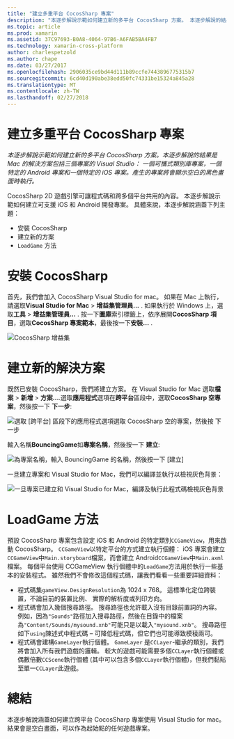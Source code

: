 ```yaml
---
title: "建立多重平台 CocosSharp 專案"
description: "本逐步解說示範如何建立新的多平台 CocosSharp 方案。 本逐步解說的結果是 Mac 的解決方案包括三個專案的 Visual Studio： 一個可攜式類別庫專案，一個特定的 Android 專案和一個特定的 iOS 專案。 產生的專案將會顯示空白的黑色畫面時執行。"
ms.topic: article
ms.prod: xamarin
ms.assetid: 37C97693-B0A8-4064-97B6-A6FAB5BA4FB7
ms.technology: xamarin-cross-platform
author: charlespetzold
ms.author: chape
ms.date: 03/27/2017
ms.openlocfilehash: 2906035ce9bd44d111b89ccfe7443896775315b7
ms.sourcegitcommit: 6cd40d190abe38edd50fc74331be15324a845a28
ms.translationtype: MT
ms.contentlocale: zh-TW
ms.lasthandoff: 02/27/2018
---
```

# <a name="creating-a-multi-platform-cocossharp-project"></a>建立多重平台 CocosSharp 專案

_本逐步解說示範如何建立新的多平台 CocosSharp 方案。本逐步解說的結果是 Mac 的解決方案包括三個專案的 Visual Studio： 一個可攜式類別庫專案，一個特定的 Android 專案和一個特定的 iOS 專案。產生的專案將會顯示空白的黑色畫面時執行。_

CocosSharp 2D 遊戲引擎可讓程式碼和跨多個平台共用的內容。 本逐步解說示範如何建立可支援 iOS 和 Android 開發專案。 具體來說，本逐步解說涵蓋下列主題：

 - 安裝 CocosSharp
 - 建立新的方案
 - `LoadGame` 方法

# <a name="installing-cocossharp"></a>安裝 CocosSharp

首先，我們會加入 CocosSharp Visual Studio for mac。 如果在 Mac 上執行，請選取**Visual Studio for Mac** > **增益集管理員...** . 如果執行於 Windows 上，選取**工具** > **增益集管理員...** . 按一下**圖庫**索引標籤上，依序展開**CocosSharp 項目**，選取**CocosSharp 專案範本**，最後按一下**安裝...** .

![CocosSharp 增益集](part1-images/xamarinstudioaddinsmac.png "")

# <a name="creating-a-new-solution"></a>建立新的解決方案

既然已安裝 CocosSharp，我們將建立方案。 在 Visual Studio for Mac 選取**檔案** > **新增** > **方案...**.選取**應用程式**選項在**跨平台**區段中，選取**CocosSharp 空專案**，然後按一下 **下一步**:

![](part1-images/image1.png "選取 [跨平台] 區段下的應用程式選項選取 CocosSharp 空的專案，然後按 下一步")

輸入名稱**BouncingGame**如**專案名稱**，然後按一下 **建立**:

![](part1-images/image2.png "為專案名稱，輸入 BouncingGame 的名稱，然後按一下 [建立]")

一旦建立專案和 Visual Studio for Mac，我們可以編譯並執行以檢視灰色背景： 

![](part1-images/image3.png "一旦專案已建立和 Visual Studio for Mac，編譯及執行此程式碼檢視灰色背景")


# <a name="loadgame-method"></a>LoadGame 方法

預設 CocosSharp 專案包含設定 iOS 和 Android 的特定類別`CCGameView`，用來啟動 CocosSharp。 `CCGameView`以特定平台的方式建立執行個體： iOS 專案會建立`CCGameView`中`Main.storyboard`檔案，而會建立 Android`CCGameView`中`Main.axml`檔案。 每個平台使用 CCGameView 執行個體中的`LoadGame`方法用於執行一些基本的安裝程式。 雖然我們不會修改這個程式碼，讓我們看看一些重要詳細資料：

 - 程式碼集`gameView.DesignResolution`為 1024 x 768。 這標準化定位跨裝置，不論目前的裝置比例、 實際的解析度或列印方向。 
 - 程式碼會加入幾個搜尋路徑。 搜尋路徑也允許載入沒有目錄前置詞的內容。 例如，因為`"Sounds"`路徑加入搜尋路徑，然後在目錄中的檔案為`"Content/Sounds/mysound.xnb"`可能只是以載入`"mysound.xnb"`。 搜尋路徑如下`using`陳述式中程式碼 – 可降低程式碼，但它們也可能導致模稜兩可。
 - 程式碼會建構`GameLayer`執行個體。 `GameLayer` 是`CCLayer`-繼承的類別，我們將會加入所有我們遊戲的邏輯。 較大的遊戲可能需要多個`CCLayer`執行個體或偶數倍數`CCScene`執行個體 (其中可以包含多個`CCLayer`執行個體)，但我們黏貼至單一`CCLayer`此遊戲。

#  <a name="summary"></a>總結

本逐步解說涵蓋如何建立跨平台 CocosSharp 專案使用 Visual Studio for mac。 結果會是空白畫面，可以作為起始點的任何遊戲專案。